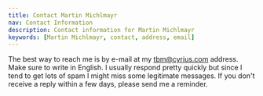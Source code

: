 ```yaml
---
title: Contact Martin Michlmayr
nav: Contact Information
description: Contact information for Martin Michlmayr
keywords: [Martin Michlmayr, contact, address, email]
---
```


The best way to reach me is by e-mail at my tbm@cyrius.com address.  Make
sure to write in English.  I usually respond pretty quickly but since I
tend to get lots of spam I might miss some legitimate messages.  If you
don't receive a reply within a few days, please send me a reminder.

